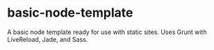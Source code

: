 basic-node-template
===================

A basic node template ready for use with static sites. Uses Grunt with LiveReload, Jade, and Sass.
